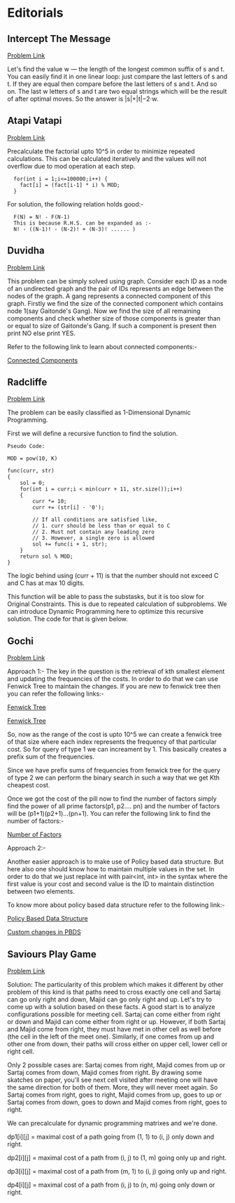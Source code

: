 # Editorials

## Intercept The Message
[Problem Link](https://www.codechef.com/SCD12019/problems/SCD1A)

Let's find the value w — the length of the longest common suffix of s and t. You can easily find it in one linear loop: just compare the last letters of s and t. If they are equal then compare before the last letters of s and t. And so on.
The last w letters of s and t are two equal strings which will be the result of after optimal moves. So the answer is |s|+|t|−2⋅w.

## Atapi Vatapi
[Problem Link](https://www.codechef.com/SCD12019/problems/SCD1B)

Precalculate the factorial upto 10^5 in order to minimize repeated calculations. This can be calculated iteratively and the values will not overflow due to mod operation at each step.

```
  for(int i = 1;i<=100000;i++) {
    fact[i] = (fact[i-1] * i) % MOD;
  }

```

For solution, the following relation holds good:-

```
  F(N) = N! - F(N-1)
  This is because R.H.S. can be expanded as :-
  N! - ((N-1)! - (N-2)! + (N-3)! ...... ) 
```
## Duvidha

[Problem Link](https://www.codechef.com/SCD12019/problems/SCD1C)

This problem can be simply solved using graph. Consider each ID as a node of an undirected graph and the pair of IDs represents an edge between the nodes of the graph. A gang represents a connected component of this graph. Firstly we find the size of the connected component which contains node 1(say Gaitonde's Gang). Now we find the size of all remaining components and check whether size of those components is greater than or equal to size of Gaitonde's Gang. If such a component is present then print NO else print YES.

Refer to the following link to learn about connected components:-

[Connected Components](https://www.hackerearth.com/practice/algorithms/graphs/depth-first-search/tutorial/)

## Radcliffe

[Problem Link](https://www.codechef.com/SCD12019/problems/SCD1D)

The problem can be easily classified as 1-Dimensional Dynamic Programming. 

First we will define a recursive function to find the solution.

```
Pseudo Code:

MOD = pow(10, K)

func(curr, str)
{
	sol = 0;
	for(int i = curr;i < min(curr + 11, str.size());i++)
	{
		curr *= 10;
		curr += (str[i] - '0');

		// If all conditions are satisfied like,
		// 1. curr should be less than or equal to C 
		// 2. Must not contain any leading zero
		// 3. However, a single zero is allowed
		sol += func(i + 1, str);
	}
	return sol % MOD;
}
```
The logic behind using (curr + 11) is that the number should not exceed C and C has at max 10 digits.

This function will be able to pass the substasks, but it is too slow for Original Constraints.
This is due to repeated calculation of subproblems.
We can introduce Dynamic Programming here to optimize this recursive solution.
The code for that is given below.

## Gochi
[Problem Link](https://www.codechef.com/SCD12019/problems/SCD1E)

Approach 1:-
The key in the question is the retrieval of kth smallest element and updating the frequencies of the costs. In order to do that we can use Fenwick Tree to maintain the changes. If you are new to fenwick tree then you can refer the following links:-

[Fenwick Tree](https://cp-algorithms.com/data_structures/fenwick.html)

[Fenwick Tree](https://www.topcoder.com/community/competitive-programming/tutorials/binary-indexed-trees/)

So, now as the range of the cost is upto 10^5 we can create a fenwick tree of that size where each index represents the frequency of that particular cost. So for query of type 1 we can increament by 1. This basically creates a prefix sum of the frequencies.

Since we have prefix sums of frequencies from fenwick tree for the query of type 2 we can perform the binary search in such a way that we get Kth cheapest cost.

Once we got the cost of the pill now to find the number of factors simply find the power of all prime factors(p1, p2.... pn) and the number of factors will be (p1+1)(p2+1)...(pn+1).
You can refer the following link to find the number of factors:-

[Number of Factors](https://www.geeksforgeeks.org/total-number-divisors-given-number/)

Approach 2:-

Another easier approach is to make use of Policy based data structure. But here also one should know how to maintain multiple values in the set. In order to do that we just replace int with pair<int, int> in the syntax where the first value is your cost and second value is the ID to maintain distinction between two elements.

To know more about policy based data structure refer to the following link:-

[Policy Based Data Structure](https://www.geeksforgeeks.org/policy-based-data-structures-g/)

[Custom changes in PBDS](https://codeforces.com/blog/entry/13279)

## Saviours Play Game

[Problem Link](https://www.codechef.com/SCD12019/problems/SCD1F)

Solution:
The particularity of this problem which makes it different by other problem of this kind is that paths need to cross exactly one cell and Sartaj can go only right and down, Majid can go only right and up. Let's try to come up with a solution based on these facts. A good start is to analyze configurations possible for meeting cell. Sartaj can come either from right or down and Majid can come either from right or up. However, if both Sartaj and Majid come from right, they must have met in other cell as well before (the cell in the left of the meet one). Similarly, if one comes from up and other one from down, their paths will cross either on upper cell, lower cell or right cell.

Only 2 possible cases are: Sartaj comes from right, Majid comes from up or Sartaj comes from down, Majid comes from right. By drawing some skatches on paper, you'll see next cell visited after meeting one will have the same direction for both of them. More, they will never meet again. So Sartaj comes from right, goes to right, Majid comes from up, goes to up or Sartaj comes from down, goes to down and Majid comes from right, goes to right.

We can precalculate for dynamic programming matrixes and we're done.

dp1[i][j] = maximal cost of a path going from (1, 1) to (i, j) only down and right.

dp2[i][j] = maximal cost of a path from (i, j) to (1, m) going only up and right.

dp3[i][j] = maximal cost of a path from (m, 1) to (i, j) going only up and right.

dp4[i][j] = maximal cost of a path from (i, j) to (n, m) going only down or right.
